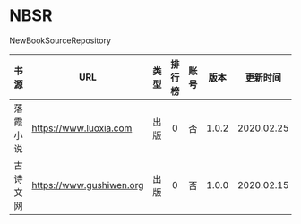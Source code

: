 # NBSR
NewBookSourceRepository

|   书源   | URL                    | 类型  | 排行榜 | 账号  | 版本  |  更新时间  |
| :------: | ---------------------- | :---: | :----: | :---: | :---: | :--------: |
| 落霞小说 | https://www.luoxia.com | 出版  |   0    |  否   | 1.0.2 | 2020.02.25 |
| 古诗文网 | https://www.gushiwen.org | 出版  |   0    |  否   | 1.0.0 | 2020.02.15 |